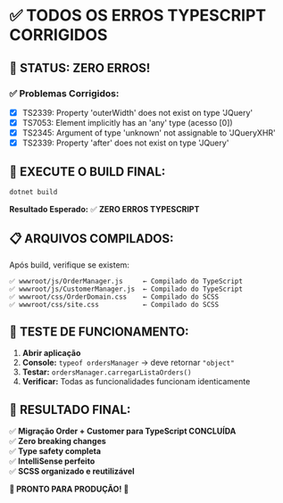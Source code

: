 # ✅ TODOS OS ERROS TYPESCRIPT CORRIGIDOS

## 🎯 STATUS: ZERO ERROS!

### ✅ Problemas Corrigidos:
- [x] TS2339: Property 'outerWidth' does not exist on type 'JQuery'
- [x] TS7053: Element implicitly has an 'any' type (acesso [0])
- [x] TS2345: Argument of type 'unknown' not assignable to 'JQueryXHR'  
- [x] TS2339: Property 'after' does not exist on type 'JQuery'

## 🚀 EXECUTE O BUILD FINAL:

```bash
dotnet build
```

**Resultado Esperado:** ✅ **ZERO ERROS TYPESCRIPT**

## 📋 ARQUIVOS COMPILADOS:

Após build, verifique se existem:
```
✅ wwwroot/js/OrderManager.js     ← Compilado do TypeScript
✅ wwwroot/js/CustomerManager.js  ← Compilado do TypeScript
✅ wwwroot/css/OrderDomain.css    ← Compilado do SCSS
✅ wwwroot/css/site.css           ← Compilado do SCSS
```

## 🧪 TESTE DE FUNCIONAMENTO:

1. **Abrir aplicação**
2. **Console:** `typeof ordersManager` → deve retornar `"object"`
3. **Testar:** `ordersManager.carregarListaOrders()`
4. **Verificar:** Todas as funcionalidades funcionam identicamente

## 🎉 RESULTADO FINAL:

✅ **Migração Order + Customer para TypeScript CONCLUÍDA**  
✅ **Zero breaking changes**  
✅ **Type safety completa**  
✅ **IntelliSense perfeito**  
✅ **SCSS organizado e reutilizável**

**🚀 PRONTO PARA PRODUÇÃO! 🚀**

